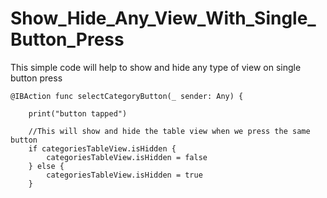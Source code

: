 # Show_Hide_Any_View_With_Single_Button_Press
This simple code will help to show and hide any type of view on single button press 


    @IBAction func selectCategoryButton(_ sender: Any) {
        
        print("button tapped")
        
        //This will show and hide the table view when we press the same button
        if categoriesTableView.isHidden {
            categoriesTableView.isHidden = false
        } else {
            categoriesTableView.isHidden = true
        }
        
 
